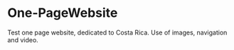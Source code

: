 # One-PageWebsite

Test one page website, dedicated to Costa Rica. Use of images, navigation and video.
